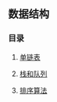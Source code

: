 ## 数据结构

### 目录

1. [单链表](https://supergithuber.github.io/dataStructure/linkedList)

2. [栈和队列](https://supergithuber.github.io/dataStructure/stackAndQueue)

3. [排序算法](https://supergithuber.github.io/dataStructure/sort)